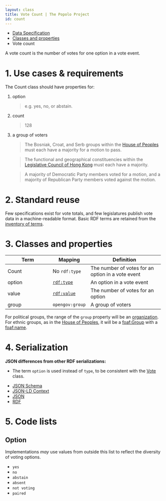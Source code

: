 ```yaml
---
layout: class
title: Vote Count | The Popolo Project
id: count
---
```


<ul class="breadcrumb">
  <li><a href="/specs/">Data Specification</a></li>
  <li><a href="/specs/#classes-and-properties">Classes and properties</a></li>
  <li class="active">Vote count</li>
</ul>

A vote count is the number of votes for one option in a vote event.

<h1 id="use-cases-and-requirements">1. Use cases &amp; requirements</h1>

The Count class should have properties for:

1. option

    >e.g. yes, no, or abstain.

1. count

    >128

1. a group of voters

    >The Bosniak, Croat, and Serb groups within the [House of Peoples](http://en.wikipedia.org/wiki/House_of_Peoples_of_Bosnia_and_Herzegovina) must each have a majority for a motion to pass.

    >The functional and geographical constituencies within the [Legislative Council of Hong Kong](http://en.wikipedia.org/wiki/Legislative_Council_of_Hong_Kong) must each have a majority.

    >A majority of Democratic Party members voted for a motion, and a majority of Republican Party members voted against the motion.

<h1 id="standard-reuse">2. Standard reuse</h1>

Few specifications exist for vote totals, and few legislatures publish vote data in a machine-readable format. Basic RDF terms are retained from the [inventory of terms](/appendices/terms.html#Count).

<h1 id="classes-and-properties">3. Classes and properties</h1>

<table>
  <thead>
    <tr>
      <th width="130">Term</th>
      <th>Mapping</th>
      <th>Definition</th>
    </tr>
  </thead>
  <tbody>
    <tr>
      <td>Count</td>
      <td>No <code>rdf:type</code></td>
      <td>The number of votes for an option in a vote event</td>
    </tr>
    <tr id="rdf:type">
      <td>option</td>
      <td><code><a href="http://www.w3.org/TR/rdf-schema/#ch_type" title="http://www.w3.org/1999/02/22-rdf-syntax-ns#type">rdf:type</a></code></td>
      <td>An option in a vote event</td>
    </tr>
    <tr id="rdf:value">
      <td>value</td>
      <td><code><a href="http://www.w3.org/TR/rdf-schema/#ch_value" title="http://www.w3.org/1999/02/22-rdf-syntax-ns#value">rdf:value</a></code></td>
      <td>The number of votes for an option</td>
    </tr>
    <tr id="opengov:group">
      <td>group</td>
      <td><code title="http://www.w3.org/ns/opengov#group">opengov:group</code></td>
      <td>A group of voters</td>
    </tr>
  </tbody>
</table>

For political groups, the range of the `group` property will be an [organization](/specs/organization.html). For ethnic groups, as in the [House of Peoples](http://en.wikipedia.org/wiki/House_of_Peoples_of_Bosnia_and_Herzegovina), it will be a <a href="http://xmlns.com/foaf/spec/#term_Group" title="http://xmlns.com/foaf/0.1/Group">foaf:Group</a> with a <a href="http://xmlns.com/foaf/spec/#term_name" title="http://xmlns.com/foaf/0.1/name">foaf:name</a>.

<h1 id="serialization">4. Serialization</h1>

**JSON differences from other RDF serializations:**

* The term `option` is used instead of `type`, to be consistent with the [Vote](/specs/vote.html) class.

<ul class="nav nav-tabs no-js">
  <li><a href="#count-schema">JSON Schema</a></li>
  <li><a href="#count-context">JSON-LD Context</a></li>
  <li class="active"><a href="#count-json">JSON</a></li>
  <li><a href="#count-rdf">RDF</a></li>
</ul>

<div class="tab-content no-js">
  <div class="tab-pane" id="count-schema" data-url="/schemas/count.json"></div>
  <div class="tab-pane" id="count-context" data-url="/contexts/count.jsonld"></div>
  <div class="tab-pane active" id="count-json" data-url="/examples/count.json"></div>
  <div class="tab-pane" id="count-rdf" data-url="/examples/count.ttl"></div>
</div>

<h1 id="code-lists">5. Code lists</h1>

## Option

Implementations <em class="rfc2119">may</em> use values from outside this list to reflect the diversity of voting options.

* `yes`
* `no`
* `abstain`
* `absent`
* `not voting`
* `paired`
